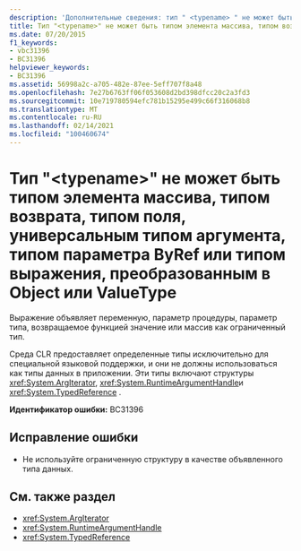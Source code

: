 ```yaml
---
description: 'Дополнительные сведения: тип " <typename> " не может быть типом элемента массива, типом возвращаемого значения, типом поля, типом аргумента универсального типа, типом параметра "ByRef" или типом выражения, преобразованным в "Object" или "ValueType"'
title: Тип "<typename>" не может быть типом элемента массива, типом возврата, типом поля, универсальным типом аргумента, типом параметра ByRef или типом выражения, преобразованным в Object или ValueType
ms.date: 07/20/2015
f1_keywords:
- vbc31396
- BC31396
helpviewer_keywords:
- BC31396
ms.assetid: 56998a2c-a705-482e-87ee-5eff707f8a48
ms.openlocfilehash: 7e27b6763ff06f053608d2bd398dfcc20c2a3fd3
ms.sourcegitcommit: 10e719780594efc781b15295e499c66f316068b8
ms.translationtype: MT
ms.contentlocale: ru-RU
ms.lasthandoff: 02/14/2021
ms.locfileid: "100460674"
---
```

# <a name="the-type-typename-cannot-be-an-array-element-type-return-type-field-type-generics-argument-type-byref-parameter-type-or-the-type-of-an-expression-converted-to-object-or-valuetype"></a>Тип "\<typename>" не может быть типом элемента массива, типом возврата, типом поля, универсальным типом аргумента, типом параметра ByRef или типом выражения, преобразованным в Object или ValueType

Выражение объявляет переменную, параметр процедуры, параметр типа, возвращаемое функцией значение или массив как ограниченный тип.  
  
 Среда CLR предоставляет определенные типы исключительно для специальной языковой поддержки, и они не должны использоваться как типы данных в приложении. Эти типы включают структуры <xref:System.ArgIterator>, <xref:System.RuntimeArgumentHandle>и <xref:System.TypedReference> .  
  
 **Идентификатор ошибки:** BC31396  
  
## <a name="to-correct-this-error"></a>Исправление ошибки  
  
- Не используйте ограниченную структуру в качестве объявленного типа данных.  
  
## <a name="see-also"></a>См. также раздел

- <xref:System.ArgIterator>
- <xref:System.RuntimeArgumentHandle>
- <xref:System.TypedReference>

